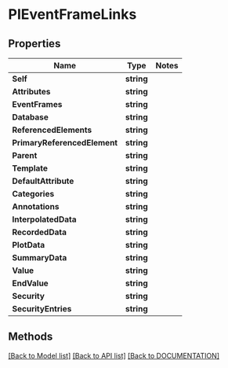 # PIEventFrameLinks

## Properties
Name | Type | Notes
------------ | ------------- | -------------
**Self** | **string**
**Attributes** | **string**
**EventFrames** | **string**
**Database** | **string**
**ReferencedElements** | **string**
**PrimaryReferencedElement** | **string**
**Parent** | **string**
**Template** | **string**
**DefaultAttribute** | **string**
**Categories** | **string**
**Annotations** | **string**
**InterpolatedData** | **string**
**RecordedData** | **string**
**PlotData** | **string**
**SummaryData** | **string**
**Value** | **string**
**EndValue** | **string**
**Security** | **string**
**SecurityEntries** | **string**

## Methods
[[Back to Model list]](../../DOCUMENTATION.md#documentation-for-models) [[Back to API list]](../../DOCUMENTATION.md#documentation-for-api-endpoints) [[Back to DOCUMENTATION]](../../DOCUMENTATION.md)
